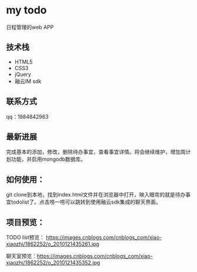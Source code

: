 # my todo

日程管理的web APP

## 技术栈

- HTML5
- CSS3
- jQuery
- 融云IM sdk


## 联系方式

qq：1984842963

## 最新进展

完成基本的添加，修改，删除待办事宜，查看事宜详情。将会继续维护，增加周计划功能，并启用mongodb数据库。

## 如何使用：

git clone到本地，找到index.html文件并在浏览器中打开，映入眼帘的就是待办事宜todolist了。点击唠一唠可以跳转到使用融云sdk集成的聊天界面。

## 项目预览：

TODO list预览： https://images.cnblogs.com/cnblogs_com/xiao-xiaozhi/1862252/o_2010121435261.jpg

聊天室预览：https://images.cnblogs.com/cnblogs_com/xiao-xiaozhi/1862252/o_2010121435352.jpg